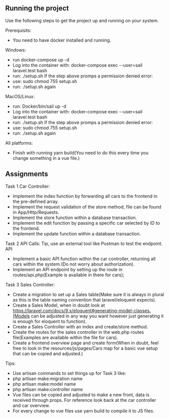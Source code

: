 ## Running the project

Use the following steps to get the project up and running on your system.

Prerequisits:
- You need to have docker installed and running.

Windows:
- run docker-compose up -d
- Log into the container with: docker-compose exec --user=sail laravel.test bash
- run: ./setup.sh
If the step above promps a permission denied error:
- use: sudo chmod 755 setup.sh
- run: ./setup.sh again

MacOS/Linux:
- run: Docker/bin/sail up -d
- Log into the container with: docker-compose exec --user=sail laravel.test bash
- run: ./setup.sh
If the step above promps a permission denied error:
- use: sudo chmod 755 setup.sh
- run: ./setup.sh again

All platforms:
- Finish with running yarn build(You need to do this every time you change something in a vue file.)

## Assignments
Task 1 Car Controller:
- Implement the index function by forwarding all cars to the frontend in the pre-defined array.
- Implement the request validation of the store method, file can be found in App/Http/Requests.
- Implement the store function within a database transaction.
- Implement the edit function by passing a specific car selected by ID to the frontend.
- Implement the update function within a database transaction.

Task 2 API Calls:
Tip, use an external tool like Postman to test the endpoint. API
- Implement a basic API function within the car controller, returning all cars within the system.(Do not worry about authorization).
- Implement an API endpoint by setting up the route in routes/api.php(Example is available in there for cars);

Task 3 Sales Controller:
- Create a migration to set up a Sales table(Make sure it is always in plural as this is the table naming convention that laravel/eloquent expects).
- Create a Sales Model, when in doubt look at https://laravel.com/docs/9.x/eloquent#generating-model-classes.(Models can be adjusted in any way you want however just generating it is enough for eloquent to function).
- Create a Sales Controller with an index and create/store method.
- Create the routes for the sales controller in the web.php routes file(Examples are available within the file for cars).
- Create a frontend overview page and create form(When in doubt, feel free to look in the resources/js/pages/Cars map for a basic vue setup that can be copied and adjusted.)

Tips:
- Use artisan commands to set things up for Task 3 like:
- php artisan make:migration name
- php artisan make:model name
- php artisan make:controller name
- Vue files can be copied and adjusted to make a new front, data is received through props. For reference look back at the car controller and car overview.
- For every change to vue files use yarn build to compile it to JS files.